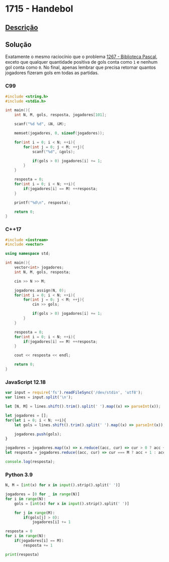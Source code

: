 # 1715 - Handebol

## [Descrição](https://www.beecrowd.com.br/judge/pt/problems/view/1715)

## Solução

Exatamente o mesmo raciocínio que o problema [1267 - Biblioteca Pascal](../1267/README.md), exceto que qualquer quantidade positiva de gols conta como `1` e nenhum gol conta como `0`. No final, apenas lembrar que precisa retornar quantos jogadores fizeram gols em todas as partidas.

### C99
```c
#include <string.h>
#include <stdio.h>

int main(){
    int N, M, gols, resposta, jogadores[101];

    scanf("%d %d", &N, &M);

    memset(jogadores, 0, sizeof(jogadores));

    for(int i = 0; i < N; ++i){
        for(int j = 0; j < M; ++j){
            scanf("%d", &gols);

            if(gols > 0) jogadores[i] += 1;
        }
    }

    resposta = 0;
    for(int i = 0; i < N; ++i){
        if(jogadores[i] == M) ++resposta;
    }

    printf("%d\n", resposta);

    return 0;
}
```

### C++17
```cpp
#include <iostream>
#include <vector>

using namespace std;

int main(){
    vector<int> jogadores;
    int N, M, gols, resposta;

    cin >> N >> M;

    jogadores.assign(N, 0);
    for(int i = 0; i < N; ++i){
        for(int j = 0; j < M; ++j){
            cin >> gols;

            if(gols > 0) jogadores[i] += 1;
        }
    }

    resposta = 0;
    for(int i = 0; i < N; ++i){
        if(jogadores[i] == M) ++resposta;
    }

    cout << resposta << endl;

    return 0;
}
```

### JavaScript 12.18
```javascript
var input = require('fs').readFileSync('/dev/stdin', 'utf8');
var lines = input.split('\n');

let [N, M] = lines.shift().trim().split(' ').map((x) => parseInt(x));

let jogadores = [];
for(let i = 0; i < N; ++i){
    let gols = lines.shift().trim().split(' ').map((x) => parseInt(x));

    jogadores.push(gols);
}

jogadores = jogadores.map((x) => x.reduce((acc, cur) => cur > 0 ? acc + 1 : acc, 0));
let resposta = jogadores.reduce((acc, cur) => cur === M ? acc + 1 : acc, 0);

console.log(resposta);
```

### Python 3.9
```python
N, M = [int(x) for x in input().strip().split(' ')]

jogadores = [0 for _ in range(N)]
for i in range(N):
    gols = [int(x) for x in input().strip().split(' ')]

    for j in range(M):
        if(gols[j] > 0):
            jogadores[i] += 1

resposta = 0
for i in range(N):
    if(jogadores[i] == M):
        resposta += 1

print(resposta)
```